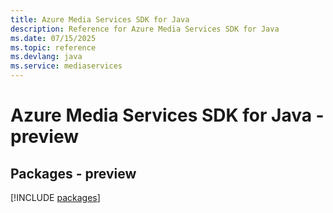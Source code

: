 ```yaml
---
title: Azure Media Services SDK for Java
description: Reference for Azure Media Services SDK for Java
ms.date: 07/15/2025
ms.topic: reference
ms.devlang: java
ms.service: mediaservices
---
```

# Azure Media Services SDK for Java - preview
## Packages - preview
[!INCLUDE [packages](media-services-index.md)]